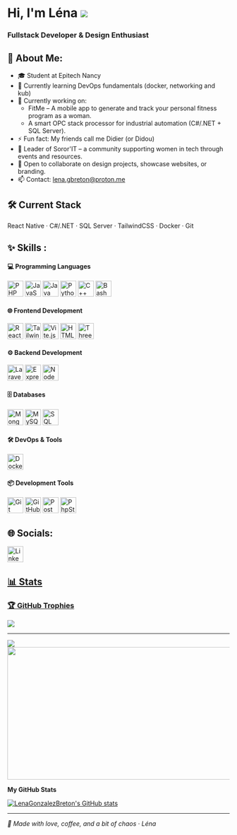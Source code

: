 # Hi, I'm Léna ![](https://user-images.githubusercontent.com/18350557/176309783-0785949b-9127-417c-8b55-ab5a4333674e.gif)


### Fullstack Developer & Design Enthusiast

## 💫 About Me:
- 🎓 Student at Epitech Nancy
- 🌱 Currently learning DevOps fundamentals (docker, networking and kub)
- 💼 Currently working on:
  - FitMe – A mobile app to generate and track your personal fitness program as a woman.
  - A smart OPC stack processor for industrial automation (C#/.NET + SQL Server).
- ⚡ Fun fact: My friends call me Didier (or Didou)
- 🌸 Leader of Soror'IT – a community supporting women in tech through events and resources.
- 🤝 Open to collaborate on design projects, showcase websites, or branding.
- 📫 Contact: lena.gbreton@proton.me

## 🛠️ Current Stack
React Native · C#/.NET · SQL Server · TailwindCSS · Docker · Git

## ✨ Skills :

#### 💻 Programming Languages
<p align="left">
  <a href="https://www.php.net/" target="_blank" rel="noreferrer"><img src="https://cdn.jsdelivr.net/gh/devicons/devicon@latest/icons/php/php-original.svg" width="36" height="36" alt="PHP"/></a>
   <a href="https://developer.mozilla.org/en-US/docs/Web/JavaScript" target="_blank" rel="noreferrer"><img src="https://cdn.jsdelivr.net/gh/devicons/devicon@latest/icons/javascript/javascript-plain.svg" width="36" height="36" alt="JavaScript" /></a>
  <a href="https://www.java.com/" target="_blank" rel="noreferrer"><img src="https://cdn.jsdelivr.net/gh/devicons/devicon@latest/icons/java/java-original-wordmark.svg" width="36" height="36" alt="Java" /></a>
  <a href="https://www.python.org/" target="_blank" rel="noreferrer"><img src="https://cdn.jsdelivr.net/gh/devicons/devicon@latest/icons/python/python-original-wordmark.svg" width="36" height="36" alt="Python"/></a>
  <a href="https://www.csharp.com/" target="_blank" rel="noreferrer"><img src="https://cdn.jsdelivr.net/gh/devicons/devicon@latest/icons/csharp/csharp-original.svg" width="36" height="36" alt="C++"/></a>
  <a href="https://www.gnu.org/software/bash/" target="_blank" rel="noreferrer"><img src="https://cdn.jsdelivr.net/gh/devicons/devicon@latest/icons/bash/bash-plain.svg" width="36" height="36" alt="Bash"/></a>
</p>

#### 🌐 Frontend Development
<p align="left">
  <a href="https://reactjs.org/" target="_blank" rel="noreferrer"><img src="https://cdn.jsdelivr.net/gh/devicons/devicon@latest/icons/react/react-original-wordmark.svg" width="36" height="36" alt="React JS"/></a>
  <a href="https://tailwindcss.com/" target="_blank" rel="noreferrer"><img src="https://cdn.jsdelivr.net/gh/devicons/devicon@latest/icons/tailwindcss/tailwindcss-original.svg" width="36" height="36" alt="Tailwind CSS"/></a>
  <a href="https://vitejs.dev/" target="_blank" rel="noreferrer"><img src="https://cdn.jsdelivr.net/gh/devicons/devicon@latest/icons/vitejs/vitejs-original.svg" width="36" height="36" alt="Vite.js"/></a>
  <a href="https://developer.mozilla.org/en-US/docs/Web/HTML" target="_blank" rel="noreferrer"><img src="https://cdn.jsdelivr.net/gh/devicons/devicon@latest/icons/html5/html5-original-wordmark.svg" width="36" height="36" alt="HTML5"/></a>
  <a href="https://threejs.org/" target="_blank" rel="noreferrer"><img src="https://cdn.jsdelivr.net/gh/devicons/devicon@latest/icons/threejs/threejs-original-wordmark.svg" width="36" height="36" alt="Threejs"/></a>
</p>

#### ⚙️ Backend Development
<p align="left">
  <a href="https://laravel.com/" target="_blank" rel="noreferrer"><img src="https://cdn.jsdelivr.net/gh/devicons/devicon@latest/icons/laravel/laravel-original.svg" width="36" height="36" alt="Laravel"/></a>
  <a href="https://expressjs.com/" target="_blank" rel="noreferrer"><img src="https://cdn.jsdelivr.net/gh/devicons/devicon@latest/icons/express/express-original.svg" width="36" height="36" alt="Express"/></a>
  <a href="https://nodejs.org/fr" target="_blank" rel="noreferrer"><img src="https://cdn.jsdelivr.net/gh/devicons/devicon@latest/icons/nodejs/nodejs-original-wordmark.svg" width="36" height="36" alt="Node JS"/></a>
</p>

#### 🗄️ Databases
<p align="left">
  <a href="https://www.mongodb.com/" target="_blank" rel="noreferrer"><img src="https://cdn.jsdelivr.net/gh/devicons/devicon@latest/icons/mongodb/mongodb-original-wordmark.svg" width="36" height="36" alt="MongoDB"/></a>
  <a href="https://www.mysql.com/" target="_blank" rel="noreferrer"><img src="https://cdn.jsdelivr.net/gh/devicons/devicon@latest/icons/mysql/mysql-original-wordmark.svg" width="36" height="36" alt="MySQL"/></a>
  <a href="https://www.microsoft.com/fr-fr/sql-server/sql-server-2022" target="_blank" rel="noreferrer"><img src="https://cdn.jsdelivr.net/gh/devicons/devicon@latest/icons/microsoftsqlserver/microsoftsqlserver-original-wordmark.svg" width="36" height="36" alt="SQL SERVER"/></a>
  
#### 🛠️ DevOps & Tools
<p align="left">
  <a href="https://www.docker.com/" target="_blank" rel="noreferrer"><img src="https://cdn.jsdelivr.net/gh/devicons/devicon@latest/icons/docker/docker-original-wordmark.svg" width="36" height="36" alt="Docker"/></a>

#### 📦 Development Tools
<p align="left">
  <a href="https://git-scm.com/" target="_blank" rel="noreferrer"><img src="https://cdn.jsdelivr.net/gh/devicons/devicon@latest/icons/git/git-original-wordmark.svg" width="36" height="36" alt="Git"/></a>
  <a href="https://github.com/" target="_blank" rel="noreferrer"><img src="https://cdn.jsdelivr.net/gh/devicons/devicon@latest/icons/github/github-original-wordmark.svg" width="36" height="36" alt="GitHub"/></a>
  <a href="https://www.postman.com/" target="_blank" rel="noreferrer"><img src="https://cdn.jsdelivr.net/gh/devicons/devicon@latest/icons/postman/postman-original.svg" width="36" height="36" alt="Postman"/></a>
  <a href="https://www.jetbrains.com" target="_blank" rel="noreferrer"><img src="https://cdn.jsdelivr.net/gh/devicons/devicon@latest/icons/jetbrains/jetbrains-original.svg" width="36" height="36" alt="PhpStorm"/></a>
 </p>

## 🌐 Socials:
<p align="left">
  <a href="https://www.linkedin.com/in/lenagonzalezbreton/" target="_blank" rel="noreferrer"><img src="https://cdn.jsdelivr.net/gh/devicons/devicon@latest/icons/linkedin/linkedin-original.svg" width="36" height="36" alt="Linkedin" />
</p>

## 📊 Stats
### 🏆 GitHub Trophies
![](https://github-profile-trophy.vercel.app/?username=LenaGonzalezBreton&theme=radical&no-frame=true&no-bg=true&margin-w=4)


---
[![](https://visitcount.itsvg.in/api?id=LenaGonzalezBreton&icon=7&color=7)](https://visitcount.itsvg.in)
<a href="https://github.com/devxb/gitanimals">
<img
  src="https://render.gitanimals.org/farms/LenaGonzalezBreton"
  width="600"
  height="300"
/>
</a>

<b>My GitHub Stats</b>

<a href="http://www.github.com/LenaGonzalezBreton"><img src="https://github-readme-stats.vercel.app/api?username=LenaGonzalezBreton&show_icons=true&hide=contribs&count_private=true&title_color=f97316&text_color=ffffff&icon_color=ef4444&bg_color=1c1917&hide_border=true&show_icons=true" alt="LenaGonzalezBreton's GitHub stats" /></a>

---

_🧡 Made with love, coffee, and a bit of chaos · Léna_

